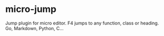 # micro-jump
Jump plugin for micro editor. F4 jumps to any function, class or heading. Go, Markdown, Python, C...
